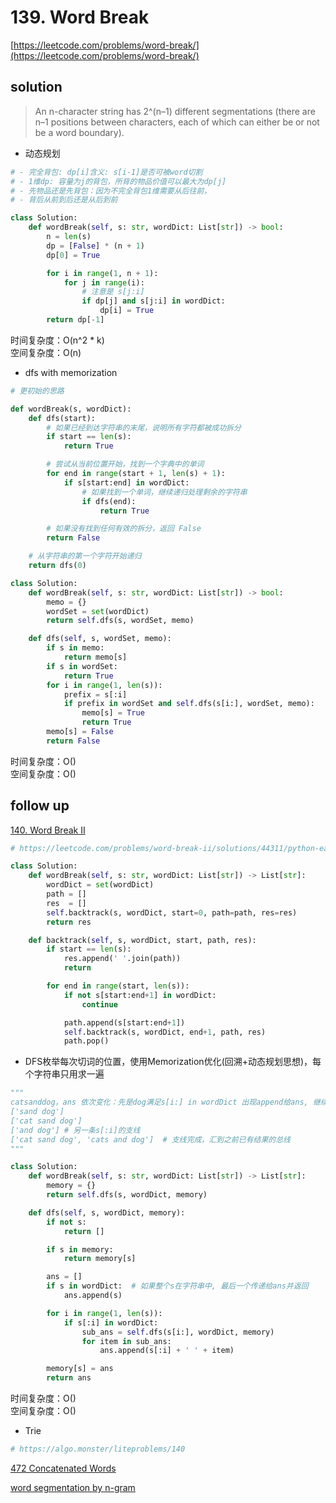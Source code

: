 # 139. Word Break

[https://leetcode.com/problems/word-break/](https://leetcode.com/problems/word-break/)

## solution

> An n-character string has 2^(n–1) different segmentations (there are n–1 positions between characters, each of which can either be or not be a word boundary).

- 动态规划

```python
# - 完全背包: dp[i]含义: s[i-1]是否可被word切割
# - 1维dp: 容量为j的背包，所背的物品价值可以最大为dp[j]
# - 先物品还是先背包：因为不完全背包1维需要从后往前，
# - 背后从前到后还是从后到前

class Solution:
    def wordBreak(self, s: str, wordDict: List[str]) -> bool:
        n = len(s)
        dp = [False] * (n + 1)
        dp[0] = True

        for i in range(1, n + 1):
            for j in range(i):
                # 注意是 s[j:i]
                if dp[j] and s[j:i] in wordDict:
                    dp[i] = True
        return dp[-1]
```

时间复杂度：O(n^2 \* k) <br>
空间复杂度：O(n)

- dfs with memorization

```python
# 更初始的思路

def wordBreak(s, wordDict):
    def dfs(start):
        # 如果已经到达字符串的末尾，说明所有字符都被成功拆分
        if start == len(s):
            return True

        # 尝试从当前位置开始，找到一个字典中的单词
        for end in range(start + 1, len(s) + 1):
            if s[start:end] in wordDict:
                # 如果找到一个单词，继续递归处理剩余的字符串
                if dfs(end):
                    return True

        # 如果没有找到任何有效的拆分，返回 False
        return False

    # 从字符串的第一个字符开始递归
    return dfs(0)
```

```python
class Solution:
    def wordBreak(self, s: str, wordDict: List[str]) -> bool:
        memo = {}
        wordSet = set(wordDict)
        return self.dfs(s, wordSet, memo)

    def dfs(self, s, wordSet, memo):
        if s in memo:
            return memo[s]
        if s in wordSet:
            return True
        for i in range(1, len(s)):
            prefix = s[:i]
            if prefix in wordSet and self.dfs(s[i:], wordSet, memo):
                memo[s] = True
                return True
        memo[s] = False
        return False
```

时间复杂度：O() <br>
空间复杂度：O()

## follow up

[140. Word Break II](https://leetcode.com/problems/word-break-ii/)

```python
# https://leetcode.com/problems/word-break-ii/solutions/44311/python-easy-to-understand-solution/

class Solution:
    def wordBreak(self, s: str, wordDict: List[str]) -> List[str]:
        wordDict = set(wordDict)
        path = []
        res  = []
        self.backtrack(s, wordDict, start=0, path=path, res=res)
        return res

    def backtrack(self, s, wordDict, start, path, res):
        if start == len(s):
            res.append(' '.join(path))
            return

        for end in range(start, len(s)):
            if not s[start:end+1] in wordDict:
                continue

            path.append(s[start:end+1])
            self.backtrack(s, wordDict, end+1, path, res)
            path.pop()
```

- DFS枚举每次切词的位置，使用Memorization优化(回溯+动态规划思想)，每个字符串只用求一遍

```python
"""
catsanddog，ans 依次变化：先是dog满足s[i:] in wordDict 出现append给ans, 继续出栈ans变为 'sand dog', 继续出栈'cat sand dog'
['sand dog']
['cat sand dog']
['and dog'] # 另一条s[:i]的支线
['cat sand dog', 'cats and dog']  # 支线完成，汇到之前已有结果的总线
"""

class Solution:
    def wordBreak(self, s: str, wordDict: List[str]) -> List[str]:
        memory = {}
        return self.dfs(s, wordDict, memory)

    def dfs(self, s, wordDict, memory):
        if not s:
            return []

        if s in memory:
            return memory[s]

        ans = []
        if s in wordDict:  # 如果整个s在字符串中, 最后一个传递给ans并返回
            ans.append(s)

        for i in range(1, len(s)):
            if s[:i] in wordDict:
                sub_ans = self.dfs(s[i:], wordDict, memory)
                for item in sub_ans:
                    ans.append(s[:i] + ' ' + item)

        memory[s] = ans
        return ans
```

时间复杂度：O() <br>
空间复杂度：O()

- Trie

```python
# https://algo.monster/liteproblems/140
```

[472 Concatenated Words](./472.%20Concatenated%20Words.md)

[word segmentation by n-gram](https://norvig.com/ngrams/ch14.pdf)
